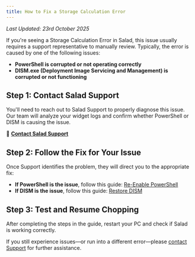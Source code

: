 ```yaml
---
title: How to Fix a Storage Calculation Error
---
```


_Last Updated: 23rd October 2025_

If you're seeing a Storage Calculation Error in Salad, this issue usually requires a support representative to manually
review. Typically, the error is caused by one of the following issues:

- **PowerShell is corrupted or not operating correctly**
- **DISM.exe (Deployment Image Servicing and Management) is corrupted or not functioning**

## **Step 1: Contact Salad Support**

You'll need to reach out to Salad Support to properly diagnose this issue. Our team will analyze your widget logs and
confirm whether PowerShell or DISM is causing the issue.

📩 [**Contact Salad Support**](https://support.salad.com/)

## **Step 2: Follow the Fix for Your Issue**

Once Support identifies the problem, they will direct you to the appropriate fix:

- **If PowerShell is the issue**, follow this guide:
  [Re-Enable PowerShell](/docs/troubleshooting/pc-configuration/re-enable-powershell)
- **If DISM is the issue**, follow this guide: [Restore DISM](/docs/troubleshooting/pc-configuration/restoring-dism)

## **Step 3: Test and Resume Chopping**

After completing the steps in the guide, restart your PC and check if Salad is working correctly.

If you still experience issues—or run into a different error—please [contact Support](https://support.salad.com/) for
further assistance.
